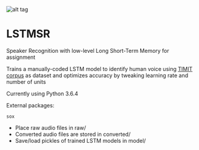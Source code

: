 ![alt tag](https://github.com/xaltt/LSTMSR/blob/master/img/chuckles.png)

# LSTMSR

Speaker Recognition with low-level Long Short-Term Memory for assignment

Trains a manually-coded LSTM model to identify human voice using [TIMIT corpus](https://github.com/philipperemy/timit) as dataset and optimizes accuracy by tweaking learning rate and number of units

Currently using Python 3.6.4

External packages:

```
sox
```

- Place raw audio files in raw/
- Converted audio files are stored in converted/
- Save/load pickles of trained LSTM models in model/

